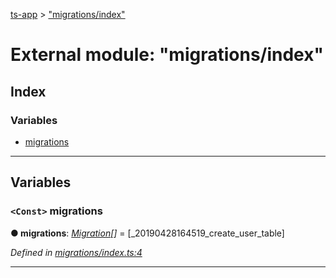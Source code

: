 [ts-app](../README.md) > ["migrations/index"](../modules/_migrations_index_.md)

# External module: "migrations/index"

## Index

### Variables

* [migrations](_migrations_index_.md#migrations)

---

## Variables

<a id="migrations"></a>

### `<Const>` migrations

**● migrations**: *[Migration](../interfaces/_migration_.migration.md)[]* =  [_20190428164519_create_user_table]

*Defined in [migrations/index.ts:4](https://github.com/jmeyers91/ts-app/blob/0a84084/src/migrations/index.ts#L4)*

___

